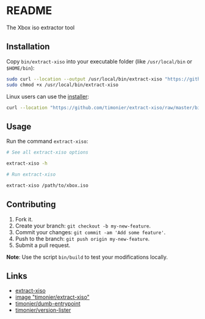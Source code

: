 # README

The Xbox iso extractor tool

## Installation

Copy `bin/extract-xiso` into your executable folder (like `/usr/local/bin` or `$HOME/bin`):

```sh
sudo curl --location --output /usr/local/bin/extract-xiso "https://github.com/timonier/extract-xiso/raw/master/bin/extract-xiso"
sudo chmod +x /usr/local/bin/extract-xiso
```

Linux users can use the [installer](https://github.com/timonier/extract-xiso/blob/master/bin/installer):

```sh
curl --location "https://github.com/timonier/extract-xiso/raw/master/bin/installer" | sudo sh -s install
```

## Usage

Run the command `extract-xiso`:

```sh
# See all extract-xiso options

extract-xiso -h

# Run extract-xiso

extract-xiso /path/to/xbox.iso
```

## Contributing

1. Fork it.
2. Create your branch: `git checkout -b my-new-feature`.
3. Commit your changes: `git commit -am 'Add some feature'`.
4. Push to the branch: `git push origin my-new-feature`.
5. Submit a pull request.

__Note__: Use the script `bin/build` to test your modifications locally.

## Links

* [extract-xiso](https://sourceforge.net/projects/extract-xiso/)
* [image "timonier/extract-xiso"](https://hub.docker.com/r/timonier/extract-xiso/)
* [timonier/dumb-entrypoint](https://github.com/timonier/dumb-entrypoint)
* [timonier/version-lister](https://github.com/timonier/version-lister)
